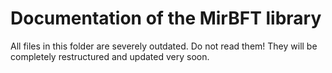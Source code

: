 # Documentation of the MirBFT library

All files in this folder are severely outdated.
Do not read them!
They will be completely restructured and updated very soon.